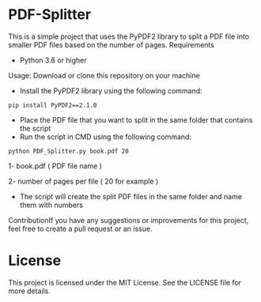 # PDF-Splitter
This is a simple project that uses the PyPDF2 library to split a PDF file into smaller PDF files based on the number of pages.
Requirements
- Python 3.6 or higher

Usage:
Download or clone this repository on your machine
- Install the PyPDF2 library using the following command:

```
pip install PyPDF2==2.1.0
```
- Place the PDF file that you want to split in the same folder that contains the script
- Run the script in CMD using the following command:
```
python PDF_Splitter.py book.pdf 20
```
1- book.pdf ( PDF file name )

2- number of pages per file ( 20 for example )

- The script will create the split PDF files in the same folder and name them with numbers

ContributionIf you have any suggestions or improvements for this project, feel free to create a pull request or an issue.



# License
This project is licensed under the MIT License. See the LICENSE file for more details.
